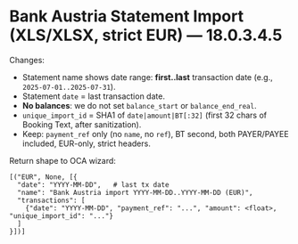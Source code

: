 # Bank Austria Statement Import (XLS/XLSX, strict EUR) — 18.0.3.4.5

Changes:
- Statement name shows date range: **first..last** transaction date (e.g., `2025-07-01..2025-07-31`).
- Statement `date` = last transaction date.
- **No balances**: we do not set `balance_start` or `balance_end_real`.
- `unique_import_id` = SHA1 of `date|amount|BT[:32]` (first 32 chars of Booking Text, after sanitization).
- Keep: `payment_ref` only (no `name`, no `ref`), BT second, both PAYER/PAYEE included, EUR-only, strict headers.

Return shape to OCA wizard:
```
[("EUR", None, [{
  "date": "YYYY-MM-DD",   # last tx date
  "name": "Bank Austria import YYYY-MM-DD..YYYY-MM-DD (EUR)",
  "transactions": [
    {"date": "YYYY-MM-DD", "payment_ref": "...", "amount": <float>, "unique_import_id": "..."}
  ]
}])]
```
